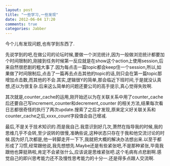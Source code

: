 ```yaml
---
layout: post
title: "一些学习,一些发现"
date: 2012-06-04 17:20
comments: true
categories: Jabber
---
```

今个儿有发现问题,也有学到东西了.

先说学到的吧,在做公司的论坛时候,要做一个浏览统计,因为一般做浏览统计都要加个时间限制的,刚接到任务时候第一反应就是在show这个action上使用session,后来自然很悲剧的粗大事了.因为每点击一篇topic都会keep住一个session,所以,如果做了时间限制后,点击了一篇再去点击其他的topic的话,则只会在第一篇topic那增加点击数,而其他的不会.其实,逻辑很Y的简单,那会临近下班时间,于是就没认真想,还以为很复杂.后来这么简单的问题还要公司的高手提示,真心觉得失败啊.
<!-- more -->
其次就是,counter_cache的运用,刚开始还以为在关联关系中用了counter_cache后还要自己写increment_counter和decrement_counter 的相关方法,结果每次看日志都很奇怪的执行了两次update.搜索了之后才发现,原来定义好关联关系和counter_cache之后,xxxx_count字段值会自己增减.

最后,不是关于技术知识的.而是我自己.我意识到好几次,萧然在指导我的时候,我的思维几乎不会转,至少说转的很慢,准确些说,这种状态只存在于我和他交流讨论的时候.因为好几次都是,他一转脚走开一下下,我就把大概的解决办法想出来.以至于都形成了习惯,经常跟他说,我先想想先.Maybe还是有些紧张吧,不是那种紧张,毕竟我跟他也算挺熟啦,肯定不会紧张什么,应该说是思维紧张吧.这个毛病有点悲剧啊.感觉自己的即兴思考能力还不及慢性思考能力的十分一.还是得多点跟人交流啊.